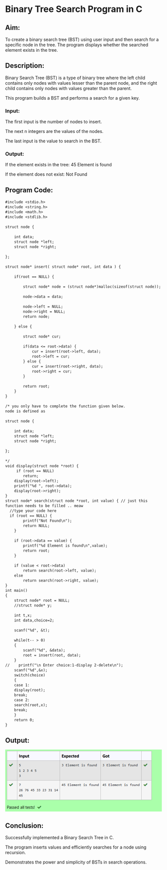 # Binary Tree Search Program in C
## Aim:
To create a binary search tree (BST) using user input and then search for a specific node in the tree. The program displays whether the searched element exists in the tree.

## Description:
Binary Search Tree (BST) is a type of binary tree where the left child contains only nodes with values lesser than the parent node, and the right child contains only nodes with values greater than the parent.

This program builds a BST and performs a search for a given key.

### Input:
The first input is the number of nodes to insert.

The next n integers are the values of the nodes.

The last input is the value to search in the BST.

### Output:
If the element exists in the tree: 45 Element is found

If the element does not exist: Not Found

## Program Code:
```
#include <stdio.h>
#include <string.h>
#include <math.h>
#include <stdlib.h>

struct node {
    
    int data;
    struct node *left;
    struct node *right;
  
};

struct node* insert( struct node* root, int data ) {
		
	if(root == NULL) {
	
        struct node* node = (struct node*)malloc(sizeof(struct node));

        node->data = data;

        node->left = NULL;
        node->right = NULL;
        return node;
	  
	} else {
      
		struct node* cur;
		
		if(data <= root->data) {
            cur = insert(root->left, data);
            root->left = cur;
		} else {
            cur = insert(root->right, data);
            root->right = cur;
		}
	
		return root;
	}
}

/* you only have to complete the function given below.  
node is defined as  

struct node {
    
    int data;
    struct node *left;
    struct node *right;
  
};

*/
void display(struct node *root) {
     if (root == NULL)  
        return;  
    display(root->left);
    printf("%d ", root->data);
    display(root->right); 
}
struct node* search(struct node *root, int value) { // just this function needs to be filled .. meaw
  //type your code here
  if (root == NULL) {
        printf("Not Found\n");
        return NULL;
    }

    if (root->data == value) {
        printf("%d Element is found\n",value);
        return root;
    }

    if (value < root->data)
        return search(root->left, value);
    else
        return search(root->right, value);
}
int main() 
{
    struct node* root = NULL;
    //struct node* y;
    
    int t,x;
    int data,choice=2;

    scanf("%d", &t);

    while(t-- > 0) 
    {
        scanf("%d", &data);
        root = insert(root, data);
    }
//    printf("\n Enter choice:1-display 2-delete\n");
    scanf("%d",&x);
    switch(choice)
    {
    case 1:
	display(root);
	break;
	case 2:
	search(root,x);
	break;
    }
    return 0;
}

```
## Output:
![alt text](image.png)
## Conclusion:
Successfully implemented a Binary Search Tree in C.

The program inserts values and efficiently searches for a node using recursion.

Demonstrates the power and simplicity of BSTs in search operations.